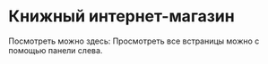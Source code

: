 # Книжный интернет-магазин
Посмотреть можно здесь:
Просмотреть все встраницы можно с помощью панели слева.
